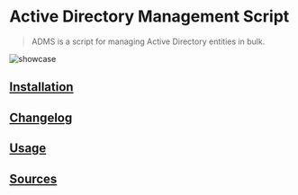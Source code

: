 # Active Directory Management Script
> ADMS is a script for managing Active Directory entities in bulk.

![showcase](https://github.com/user-attachments/assets/9209479b-b502-4aa0-9e57-0019b8d96a3a)

## [Installation](docs/INSTALLATION.md)
## [Changelog](docs/CHANGELOG.md)
## [Usage](docs/USAGE.md)
## [Sources](docs/SOURCES.md)
